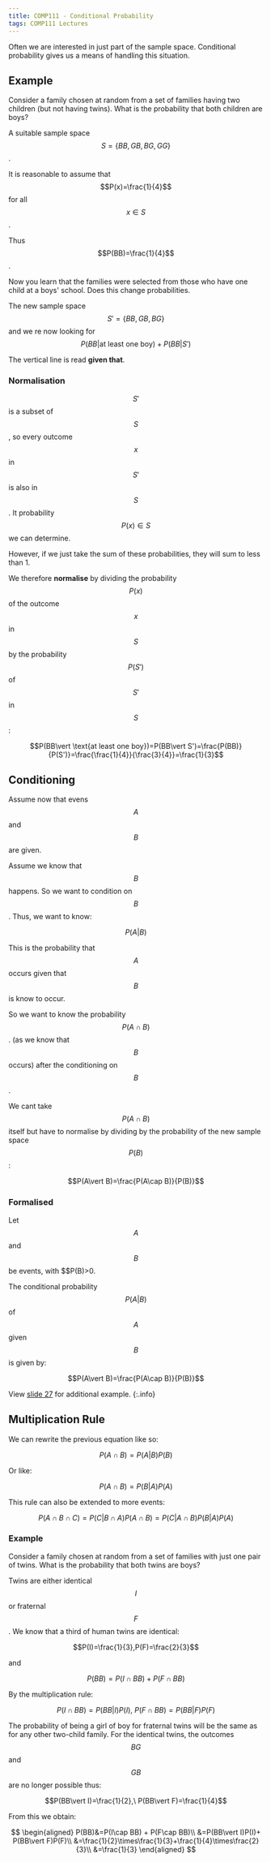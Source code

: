 ```yaml
---
title: COMP111 - Conditional Probability
tags: COMP111 Lectures
---
```

Often we are interested in just part of the sample space. Conditional probability gives us a means of handling this situation.

## Example
Consider a family chosen at random from a set of families having two children (but not having twins). What is the probability that both children are boys?

A suitable sample space $$S=\{BB,GB,BG,GG\}$$.

It is reasonable to assume that $$P(x)=\frac{1}{4}$$ for all $$x\in S$$.

Thus $$P(BB)=\frac{1}{4}$$.

Now you learn that the families were selected from those who have one child at a boys' school. Does this change probabilities.

The new sample space $$S'=\{BB,GB,BG\}$$ and we re now looking for $$P(BB\vert \text{at least one boy})+P(BB\vert S')$$

The vertical line is read **given that**.

### Normalisation
$$S'$$ is a subset of $$S$$, so every outcome $$x$$ in $$S'$$ is also in $$S$$. It probability $$P(x)\in S$$ we can determine.

However, if we just take the sum of these probabilities, they will sum to less than 1. 

We therefore **normalise** by dividing the probability $$P(x)$$ of the outcome $$x$$ in $$S$$ by the probability $$P(S')$$ of $$S'$$ in $$S$$:

$$P(BB\vert \text{at least one boy})=P(BB\vert S')=\frac{P(BB)}{P(S')}=\frac{\frac{1}{4}}{\frac{3}{4}}=\frac{1}{3}$$

## Conditioning
Assume now that evens $$A$$ and $$B$$ are given.

Assume we know that $$B$$ happens. So we want to condition on $$B$$. Thus, we want to know:

$$P(A\vert B)$$

This is the probability that $$A$$ occurs given that $$B$$ is know to occur.

So we want to know the probability $$P(A\cap B)$$. (as we know that $$B$$ occurs) after the conditioning on $$B$$.

We cant take $$P(A\cap B)$$ itself but have to normalise by dividing by the probability of the new sample space $$P(B)$$:

$$P(A\vert B)=\frac{P(A\cap B)}{P(B)}$$

### Formalised
Let $$A$$ and $$B$$ be events, with $$P(B)>0.

The conditional probability $$P(A\vert B)$$ of $$A$$ given $$B$$ is given by: 

$$P(A\vert B)=\frac{P(A\cap B)}{P(B)}$$

View [slide 27]({{site.baseurl}}/assets/COMP111/Lectures/2020-11-19.pdf) for additional example.
{:.info}

## Multiplication Rule
We can rewrite the previous equation like so:

$$P(A\cap B)=P(A\vert B)P(B)$$

Or like:

$$P(A\cap B)=P(B\vert A)P(A)$$

This rule can also be extended to more events:

$$P(A\cap B\cap C)=P(C\vert B\cap A)P(A\cap B)=P(C\vert A\cap B)P(B\vert A)P(A)$$

### Example
Consider a family chosen at random from a set of families with just one pair of twins. What is the probability that both twins are boys?

Twins  are either identical $$I$$ or fraternal $$F$$. We know that a third of human twins are identical:

$$P(I)=\frac{1}{3},P(F)=\frac{2}{3}$$

and 

$$P(BB)=P(I\cap BB) + P(F\cap BB)$$

By the multiplication rule:

$$P(I\cap BB)= P(BB\vert I)P(I),\ P(F\cap BB) = P(BB\vert F)P(F)$$

The probability of being a girl of boy for fraternal twins will be the same as for any other two-child family. For the identical twins, the outcomes $$BG$$ and $$GB$$ are no longer possible thus:

$$P(BB\vert I)=\frac{1}{2},\ P(BB\vert F)=\frac{1}{4}$$

From this we obtain:

$$
\begin{aligned}
P(BB)&=P(I\cap BB) + P(F\cap BB)\\
&=P(BB\vert I)P(I)+ P(BB\vert F)P(F)\\
&=\frac{1}{2}\times\frac{1}{3}+\frac{1}{4}\times\frac{2}{3}\\
&=\frac{1}{3}
\end{aligned}
$$